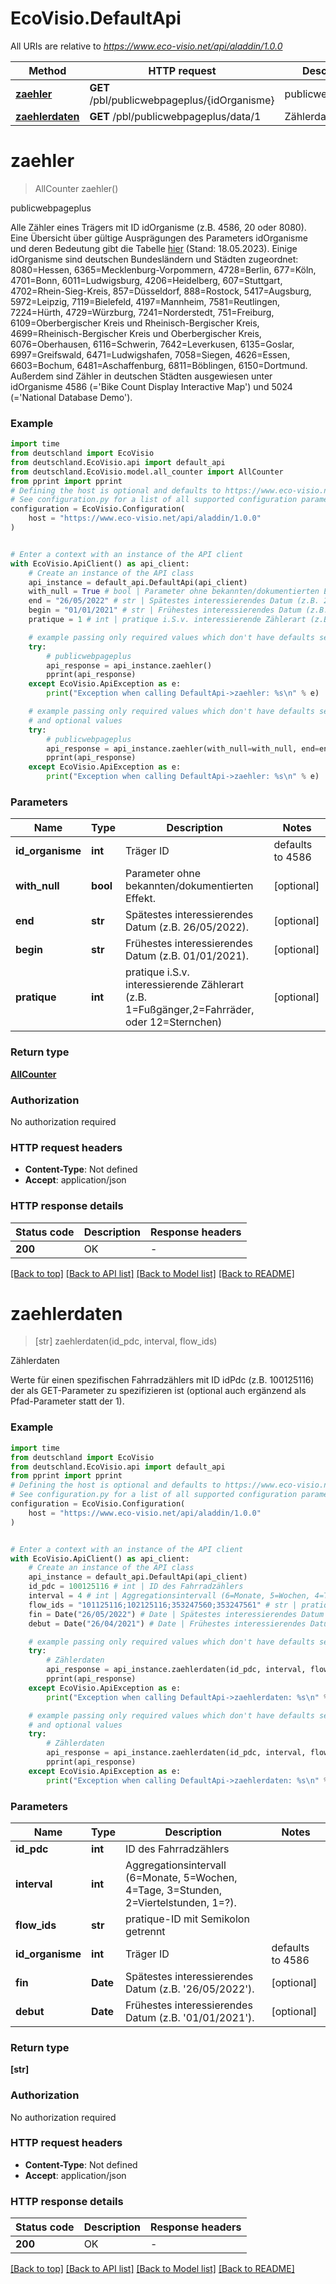 # EcoVisio.DefaultApi

All URIs are relative to *https://www.eco-visio.net/api/aladdin/1.0.0*

Method | HTTP request | Description
------------- | ------------- | -------------
[**zaehler**](DefaultApi.md#zaehler) | **GET** /pbl/publicwebpageplus/{idOrganisme} | publicwebpageplus
[**zaehlerdaten**](DefaultApi.md#zaehlerdaten) | **GET** /pbl/publicwebpageplus/data/1 | Zählerdaten


# **zaehler**
> AllCounter zaehler()

publicwebpageplus

Alle Zähler eines Trägers mit ID idOrganisme (z.B. 4586, 20 oder 8080). Eine Übersicht über gültige Ausprägungen des Parameters idOrganisme und deren Bedeutung gibt die Tabelle [hier](https://github.com/bundesAPI/eco-visiSo-api/blob/main/eco-visio-api.csv) (Stand: 18.05.2023). Einige idOrganisme sind deutschen Bundesländern und Städten zugeordnet: 8080=Hessen, 6365=Mecklenburg-Vorpommern, 4728=Berlin, 677=Köln, 4701=Bonn, 6011=Ludwigsburg, 4206=Heidelberg, 607=Stuttgart, 4702=Rhein-Sieg-Kreis, 857=Düsseldorf, 888=Rostock, 5417=Augsburg, 5972=Leipzig, 7119=Bielefeld, 4197=Mannheim, 7581=Reutlingen, 7224=Hürth, 4729=Würzburg, 7241=Norderstedt, 751=Freiburg, 6109=Oberbergischer Kreis und Rheinisch-Bergischer Kreis, 4699=Rheinisch-Bergischer Kreis und Oberbergischer Kreis, 6076=Oberhausen, 6116=Schwerin, 7642=Leverkusen, 6135=Goslar, 6997=Greifswald, 6471=Ludwigshafen, 7058=Siegen, 4626=Essen, 6603=Bochum, 6481=Aschaffenburg, 6811=Böblingen, 6150=Dortmund.   Außerdem sind Zähler in deutschen Städten ausgewiesen unter idOrganisme 4586 (='Bike Count Display Interactive Map') und 5024 (='National Database Demo'). 

### Example


```python
import time
from deutschland import EcoVisio
from deutschland.EcoVisio.api import default_api
from deutschland.EcoVisio.model.all_counter import AllCounter
from pprint import pprint
# Defining the host is optional and defaults to https://www.eco-visio.net/api/aladdin/1.0.0
# See configuration.py for a list of all supported configuration parameters.
configuration = EcoVisio.Configuration(
    host = "https://www.eco-visio.net/api/aladdin/1.0.0"
)


# Enter a context with an instance of the API client
with EcoVisio.ApiClient() as api_client:
    # Create an instance of the API class
    api_instance = default_api.DefaultApi(api_client)
    with_null = True # bool | Parameter ohne bekannten/dokumentierten Effekt. (optional)
    end = "26/05/2022" # str | Spätestes interessierendes Datum (z.B. 26/05/2022). (optional)
    begin = "01/01/2021" # str | Frühestes interessierendes Datum (z.B. 01/01/2021). (optional)
    pratique = 1 # int | pratique i.S.v. interessierende Zählerart (z.B. 1=Fußgänger,2=Fahrräder, oder 12=Sternchen) (optional)

    # example passing only required values which don't have defaults set
    try:
        # publicwebpageplus
        api_response = api_instance.zaehler()
        pprint(api_response)
    except EcoVisio.ApiException as e:
        print("Exception when calling DefaultApi->zaehler: %s\n" % e)

    # example passing only required values which don't have defaults set
    # and optional values
    try:
        # publicwebpageplus
        api_response = api_instance.zaehler(with_null=with_null, end=end, begin=begin, pratique=pratique)
        pprint(api_response)
    except EcoVisio.ApiException as e:
        print("Exception when calling DefaultApi->zaehler: %s\n" % e)
```


### Parameters

Name | Type | Description  | Notes
------------- | ------------- | ------------- | -------------
 **id_organisme** | **int**| Träger ID | defaults to 4586
 **with_null** | **bool**| Parameter ohne bekannten/dokumentierten Effekt. | [optional]
 **end** | **str**| Spätestes interessierendes Datum (z.B. 26/05/2022). | [optional]
 **begin** | **str**| Frühestes interessierendes Datum (z.B. 01/01/2021). | [optional]
 **pratique** | **int**| pratique i.S.v. interessierende Zählerart (z.B. 1&#x3D;Fußgänger,2&#x3D;Fahrräder, oder 12&#x3D;Sternchen) | [optional]

### Return type

[**AllCounter**](AllCounter.md)

### Authorization

No authorization required

### HTTP request headers

 - **Content-Type**: Not defined
 - **Accept**: application/json


### HTTP response details

| Status code | Description | Response headers |
|-------------|-------------|------------------|
**200** | OK |  -  |

[[Back to top]](#) [[Back to API list]](../README.md#documentation-for-api-endpoints) [[Back to Model list]](../README.md#documentation-for-models) [[Back to README]](../README.md)

# **zaehlerdaten**
> [str] zaehlerdaten(id_pdc, interval, flow_ids)

Zählerdaten

Werte für einen spezifischen Fahrradzählers mit ID idPdc (z.B. 100125116) der als GET-Parameter zu spezifizieren ist (optional auch ergänzend als Pfad-Parameter statt der 1).

### Example


```python
import time
from deutschland import EcoVisio
from deutschland.EcoVisio.api import default_api
from pprint import pprint
# Defining the host is optional and defaults to https://www.eco-visio.net/api/aladdin/1.0.0
# See configuration.py for a list of all supported configuration parameters.
configuration = EcoVisio.Configuration(
    host = "https://www.eco-visio.net/api/aladdin/1.0.0"
)


# Enter a context with an instance of the API client
with EcoVisio.ApiClient() as api_client:
    # Create an instance of the API class
    api_instance = default_api.DefaultApi(api_client)
    id_pdc = 100125116 # int | ID des Fahrradzählers
    interval = 4 # int | Aggregationsintervall (6=Monate, 5=Wochen, 4=Tage, 3=Stunden, 2=Viertelstunden, 1=?).
    flow_ids = "101125116;102125116;353247560;353247561" # str | pratique-ID mit Semikolon getrennt
    fin = Date("26/05/2022") # Date | Spätestes interessierendes Datum (z.B. '26/05/2022'). (optional)
    debut = Date("26/04/2021") # Date | Frühestes interessierendes Datum (z.B. '01/01/2021'). (optional)

    # example passing only required values which don't have defaults set
    try:
        # Zählerdaten
        api_response = api_instance.zaehlerdaten(id_pdc, interval, flow_ids)
        pprint(api_response)
    except EcoVisio.ApiException as e:
        print("Exception when calling DefaultApi->zaehlerdaten: %s\n" % e)

    # example passing only required values which don't have defaults set
    # and optional values
    try:
        # Zählerdaten
        api_response = api_instance.zaehlerdaten(id_pdc, interval, flow_ids, fin=fin, debut=debut)
        pprint(api_response)
    except EcoVisio.ApiException as e:
        print("Exception when calling DefaultApi->zaehlerdaten: %s\n" % e)
```


### Parameters

Name | Type | Description  | Notes
------------- | ------------- | ------------- | -------------
 **id_pdc** | **int**| ID des Fahrradzählers |
 **interval** | **int**| Aggregationsintervall (6&#x3D;Monate, 5&#x3D;Wochen, 4&#x3D;Tage, 3&#x3D;Stunden, 2&#x3D;Viertelstunden, 1&#x3D;?). |
 **flow_ids** | **str**| pratique-ID mit Semikolon getrennt |
 **id_organisme** | **int**| Träger ID | defaults to 4586
 **fin** | **Date**| Spätestes interessierendes Datum (z.B. &#39;26/05/2022&#39;). | [optional]
 **debut** | **Date**| Frühestes interessierendes Datum (z.B. &#39;01/01/2021&#39;). | [optional]

### Return type

**[str]**

### Authorization

No authorization required

### HTTP request headers

 - **Content-Type**: Not defined
 - **Accept**: application/json


### HTTP response details

| Status code | Description | Response headers |
|-------------|-------------|------------------|
**200** | OK |  -  |

[[Back to top]](#) [[Back to API list]](../README.md#documentation-for-api-endpoints) [[Back to Model list]](../README.md#documentation-for-models) [[Back to README]](../README.md)

